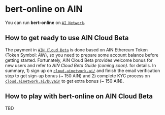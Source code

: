 # bert-online on AIN

You can run **bert-online** on [`AI Network`](https://ainetwork.ai/).

## How to get ready to use AIN Cloud Beta

The payment in [`AIN Cloud Beta`](https://cloud.ainetwork.ai/) is done based on AIN Ethereum Token (Token Symbol: *AIN*), so you need to prepare some account balance before getting started.
Fortunately, AIN Cloud Beta provides welcome bonus for new users and refer to *AIN Cloud Beta Guide (coming soon).* for details.
In summary, 1) sign up on [`cloud.ainetwork.ai/`](https://cloud.ainetwork.ai/) and finish the email verification step to get sign-up bonus (~ 150 AIN) and 2) complete KYC process on [`cloud.ainetwork.ai/buyain`](https://cloud.ainetwork.ai/buyain) to get extra bonus (~ 150 AIN).

## How to play with bert-online on AIN Cloud Beta

TBD 

